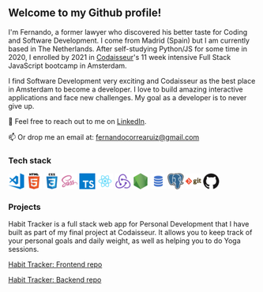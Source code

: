 ## Welcome to my Github profile!

I'm Fernando, a former lawyer who discovered his better taste for Coding and Software Development. I come from Madrid (Spain) but I am currently based in The Netherlands. After self-studying Python/JS for some time in 2020, I enrolled by 2021 in [Codaisseur](https://codaisseur.com/)'s 11 week intensive Full Stack JavaScript bootcamp in Amsterdam.

I find Software Development very exciting and Codaisseur as the best place in Amsterdam to become a developer. I love to build amazing interactive applications and face new challenges. My goal as a developer is to never give up.

💬 Feel free to reach out to me on [LinkedIn](https://www.linkedin.com/in/fernando-correa-1a60baa4).

📫 Or drop me an email at: fernandocorrearuiz@gmail.com

### Tech stack

<img height="32" width="32" src="https://raw.githubusercontent.com/github/explore/80688e429a7d4ef2fca1e82350fe8e3517d3494d/topics/visual-studio-code/visual-studio-code.png" /> <img height="32" width="32" src="https://raw.githubusercontent.com/github/explore/80688e429a7d4ef2fca1e82350fe8e3517d3494d/topics/html/html.png" /> <img height="32" width="32" src="https://raw.githubusercontent.com/github/explore/80688e429a7d4ef2fca1e82350fe8e3517d3494d/topics/css/css.png" /> <img height="32" width="32" src="https://raw.githubusercontent.com/github/explore/80688e429a7d4ef2fca1e82350fe8e3517d3494d/topics/sass/sass.png" /> <img height="32" width="32" src="https://raw.githubusercontent.com/github/explore/80688e429a7d4ef2fca1e82350fe8e3517d3494d/topics/typescript/typescript.png" /> <img height="32" width="32" src="https://raw.githubusercontent.com/github/explore/80688e429a7d4ef2fca1e82350fe8e3517d3494d/topics/react/react.png" /> <img height="32" width="32" src="https://raw.githubusercontent.com/github/explore/80688e429a7d4ef2fca1e82350fe8e3517d3494d/topics/redux/redux.png" /> <img height="32" width="32" src="https://raw.githubusercontent.com/github/explore/80688e429a7d4ef2fca1e82350fe8e3517d3494d/topics/nodejs/nodejs.png" /> <img height="32" width="32" src="https://raw.githubusercontent.com/github/explore/80688e429a7d4ef2fca1e82350fe8e3517d3494d/topics/sql/sql.png" /> <img height="32" width="32" src="https://raw.githubusercontent.com/github/explore/80688e429a7d4ef2fca1e82350fe8e3517d3494d/topics/postgresql/postgresql.png" /> <img height="32" width="32" src="https://raw.githubusercontent.com/github/explore/80688e429a7d4ef2fca1e82350fe8e3517d3494d/topics/git/git.png" /> <img height="32" width="32" src="https://raw.githubusercontent.com/github/explore/78df643247d429f6cc873026c0622819ad797942/topics/github/github.png" />

### Projects

Habit Tracker is a full stack web app for Personal Development that I have built as part of my final project at Codaisseur. It allows you to keep track of your personal goals and daily weight, as well as helping you to do Yoga sessions.

[Habit Tracker: Frontend repo](https://github.com/fernandocorrearuiz/HabitTracker-frontend)

[Habit Tracker: Backend repo](https://github.com/fernandocorrearuiz/HabitTracker-backend)
